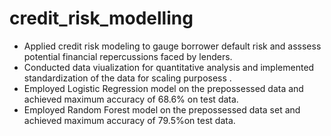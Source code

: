 # credit_risk_modelling
* Applied credit risk modeling to gauge borrower default risk and asssess potential financial repercussions faced by lenders.
* Conducted data viualization for quantitative analysis and implemented standardization of the data for scaling purposess .
* Employed Logistic Regression model on the prepossessed data and achieved maximum accuracy of 68.6% on test data.
* Employed Random Forest model on the prepossessed data set and achieved maximum accuracy of 79.5%on test data.
